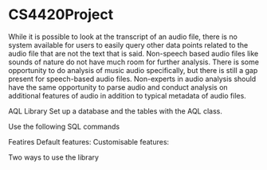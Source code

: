 # CS4420Project
While it is possible to look at the transcript of an audio file, there is no system available for users to easily query other data points related to the audio file that are not the text that is said. Non-speech based audio files like sounds of nature do not have much room for further analysis. There is some opportunity to do analysis of music audio specifically, but there is still a gap present for speech-based audio files. Non-experts in audio analysis should have the same opportunity to parse audio and conduct analysis on additional features of audio in addition to typical metadata of audio files. 

AQL Library
Set up a database and the tables with the AQL class. 

Use the following SQL commands

Featires
Default features:
Customisable features:

Two ways to use the library
